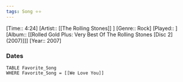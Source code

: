 ```yaml
---
tags: Song ⭐⭐ 
---
```

[Time:: 4:24]
[Artist:: [[The Rolling Stones]] ]
[Genre:: Rock]
[Played:: ]
[Album:: [[Rolled Gold Plus: Very Best Of The Rolling Stones [Disc 2] (2007)]]]
[Year:: 2007]
### Dates
````dataview
TABLE Favorite_Song
WHERE Favorite_Song = [[We Love You]]
````